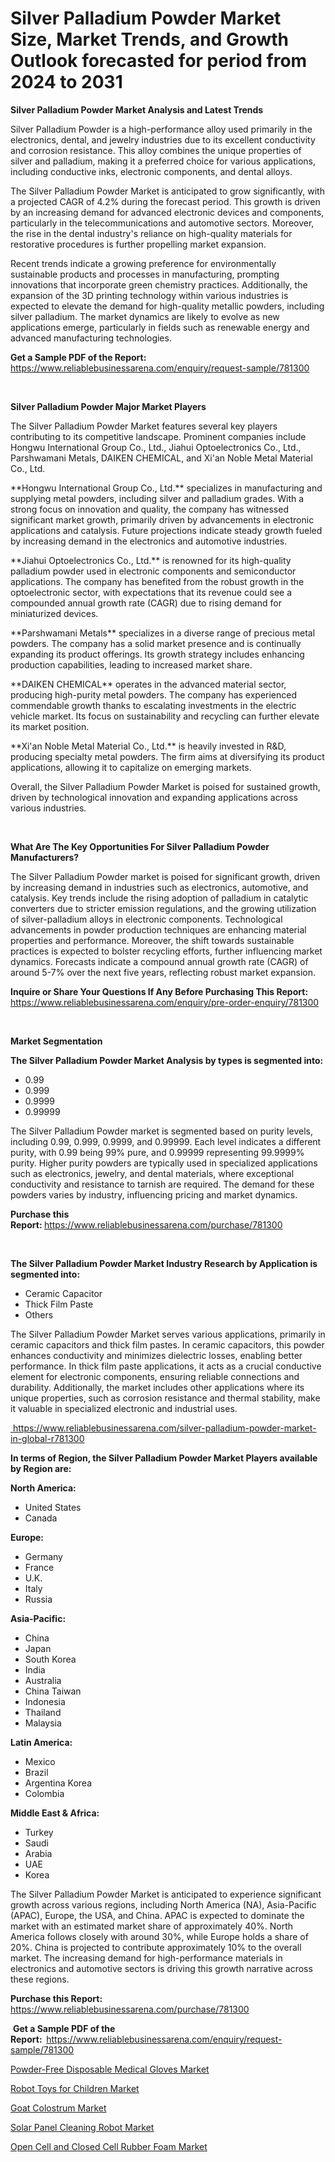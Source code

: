 <p><h1>Silver Palladium Powder Market Size, Market Trends, and Growth Outlook forecasted for period from 2024 to 2031</h1></p><p><strong>Silver Palladium Powder Market Analysis and Latest Trends</strong></p>
<p><p>Silver Palladium Powder is a high-performance alloy used primarily in the electronics, dental, and jewelry industries due to its excellent conductivity and corrosion resistance. This alloy combines the unique properties of silver and palladium, making it a preferred choice for various applications, including conductive inks, electronic components, and dental alloys.</p><p>The Silver Palladium Powder Market is anticipated to grow significantly, with a projected CAGR of 4.2% during the forecast period. This growth is driven by an increasing demand for advanced electronic devices and components, particularly in the telecommunications and automotive sectors. Moreover, the rise in the dental industry's reliance on high-quality materials for restorative procedures is further propelling market expansion.</p><p>Recent trends indicate a growing preference for environmentally sustainable products and processes in manufacturing, prompting innovations that incorporate green chemistry practices. Additionally, the expansion of the 3D printing technology within various industries is expected to elevate the demand for high-quality metallic powders, including silver palladium. The market dynamics are likely to evolve as new applications emerge, particularly in fields such as renewable energy and advanced manufacturing technologies.</p></p>
<p><strong>Get a Sample PDF of the Report:&nbsp;</strong> <a href="https://www.reliablebusinessarena.com/enquiry/request-sample/781300?utm_campaign=1399&utm_medium=2&utm_source=Github&utm_content=ia&utm_term=15102024&utm_id=silver-palladium-powder">https://www.reliablebusinessarena.com/enquiry/request-sample/781300</a></p>
<p>&nbsp;</p>
<p><strong>Silver Palladium Powder Major Market Players</strong></p>
<p><p>The Silver Palladium Powder Market features several key players contributing to its competitive landscape. Prominent companies include Hongwu International Group Co., Ltd., Jiahui Optoelectronics Co., Ltd., Parshwamani Metals, DAIKEN CHEMICAL, and Xi'an Noble Metal Material Co., Ltd.</p><p>**Hongwu International Group Co., Ltd.** specializes in manufacturing and supplying metal powders, including silver and palladium grades. With a strong focus on innovation and quality, the company has witnessed significant market growth, primarily driven by advancements in electronic applications and catalysis. Future projections indicate steady growth fueled by increasing demand in the electronics and automotive industries.</p><p>**Jiahui Optoelectronics Co., Ltd.** is renowned for its high-quality palladium powder used in electronic components and semiconductor applications. The company has benefited from the robust growth in the optoelectronic sector, with expectations that its revenue could see a compounded annual growth rate (CAGR) due to rising demand for miniaturized devices.</p><p>**Parshwamani Metals** specializes in a diverse range of precious metal powders. The company has a solid market presence and is continually expanding its product offerings. Its growth strategy includes enhancing production capabilities, leading to increased market share.</p><p>**DAIKEN CHEMICAL** operates in the advanced material sector, producing high-purity metal powders. The company has experienced commendable growth thanks to escalating investments in the electric vehicle market. Its focus on sustainability and recycling can further elevate its market position.</p><p>**Xi'an Noble Metal Material Co., Ltd.** is heavily invested in R&D, producing specialty metal powders. The firm aims at diversifying its product applications, allowing it to capitalize on emerging markets.</p><p>Overall, the Silver Palladium Powder Market is poised for sustained growth, driven by technological innovation and expanding applications across various industries.</p></p>
<p>&nbsp;</p>
<p><strong>What Are The Key Opportunities For Silver Palladium Powder Manufacturers?</strong></p>
<p><p>The Silver Palladium Powder market is poised for significant growth, driven by increasing demand in industries such as electronics, automotive, and catalysis. Key trends include the rising adoption of palladium in catalytic converters due to stricter emission regulations, and the growing utilization of silver-palladium alloys in electronic components. Technological advancements in powder production techniques are enhancing material properties and performance. Moreover, the shift towards sustainable practices is expected to bolster recycling efforts, further influencing market dynamics. Forecasts indicate a compound annual growth rate (CAGR) of around 5-7% over the next five years, reflecting robust market expansion.</p></p>
<p><strong>Inquire or Share Your Questions If Any Before Purchasing This Report:</strong> <a href="https://www.reliablebusinessarena.com/enquiry/pre-order-enquiry/781300?utm_campaign=1399&utm_medium=2&utm_source=Github&utm_content=ia&utm_term=15102024&utm_id=silver-palladium-powder">https://www.reliablebusinessarena.com/enquiry/pre-order-enquiry/781300</a></p>
<p>&nbsp;</p>
<p><strong>Market Segmentation</strong></p>
<p><strong>The Silver Palladium Powder Market Analysis by types is segmented into:</strong></p>
<p><ul><li>0.99</li><li>0.999</li><li>0.9999</li><li>0.99999</li></ul></p>
<p><p>The Silver Palladium Powder market is segmented based on purity levels, including 0.99, 0.999, 0.9999, and 0.99999. Each level indicates a different purity, with 0.99 being 99% pure, and 0.99999 representing 99.9999% purity. Higher purity powders are typically used in specialized applications such as electronics, jewelry, and dental materials, where exceptional conductivity and resistance to tarnish are required. The demand for these powders varies by industry, influencing pricing and market dynamics.</p></p>
<p><strong>Purchase this Report:&nbsp;</strong><a href="https://www.reliablebusinessarena.com/purchase/781300?utm_campaign=1399&utm_medium=2&utm_source=Github&utm_content=ia&utm_term=15102024&utm_id=silver-palladium-powder">https://www.reliablebusinessarena.com/purchase/781300</a></p>
<p>&nbsp;</p>
<p><strong>The Silver Palladium Powder Market Industry Research by Application is segmented into:</strong></p>
<p><ul><li>Ceramic Capacitor</li><li>Thick Film Paste</li><li>Others</li></ul></p>
<p><p>The Silver Palladium Powder Market serves various applications, primarily in ceramic capacitors and thick film pastes. In ceramic capacitors, this powder enhances conductivity and minimizes dielectric losses, enabling better performance. In thick film paste applications, it acts as a crucial conductive element for electronic components, ensuring reliable connections and durability. Additionally, the market includes other applications where its unique properties, such as corrosion resistance and thermal stability, make it valuable in specialized electronic and industrial uses.</p></p>
<p><a href="https://www.reliablebusinessarena.com/silver-palladium-powder-market-in-global-r781300?utm_campaign=1399&utm_medium=2&utm_source=Github&utm_content=ia&utm_term=15102024&utm_id=silver-palladium-powder">&nbsp;https://www.reliablebusinessarena.com/silver-palladium-powder-market-in-global-r781300</a></p>
<p><strong>In terms of Region, the Silver Palladium Powder Market Players available by Region are:</strong></p>
<p>
    <p> <strong> North America: </strong>
        <ul>
            <li>United States</li>
            <li>Canada</li>
        </ul>
        </p> 
    <p> <strong> Europe: </strong>
        <ul>
            <li>Germany</li>
            <li>France</li>
            <li>U.K.</li>
            <li>Italy</li>
            <li>Russia</li>
        </ul>
        </p> 
    <p> <strong> Asia-Pacific: </strong>
        <ul>
            <li>China</li>
            <li>Japan</li>
            <li>South Korea</li>
            <li>India</li>
            <li>Australia</li>
            <li>China Taiwan</li>
            <li>Indonesia</li>
            <li>Thailand</li>
            <li>Malaysia</li>
        </ul>
        </p> 
    <p> <strong> Latin America: </strong>
        <ul>
            <li>Mexico</li>
            <li>Brazil</li>
            <li>Argentina Korea</li>
            <li>Colombia</li>
        </ul>
        </p> 
    <p> <strong> Middle East & Africa: </strong>
        <ul>
            <li>Turkey</li>
            <li>Saudi</li>
            <li>Arabia</li>
            <li>UAE</li>
            <li>Korea</li>
        </ul>
    </p>
    </p>
<p><p>The Silver Palladium Powder Market is anticipated to experience significant growth across various regions, including North America (NA), Asia-Pacific (APAC), Europe, the USA, and China. APAC is expected to dominate the market with an estimated market share of approximately 40%. North America follows closely with around 30%, while Europe holds a share of 20%. China is projected to contribute approximately 10% to the overall market. The increasing demand for high-performance materials in electronics and automotive sectors is driving this growth narrative across these regions.</p></p>
<p><strong>Purchase this Report: </strong><a href="https://www.reliablebusinessarena.com/purchase/781300?utm_campaign=1399&utm_medium=2&utm_source=Github&utm_content=ia&utm_term=15102024&utm_id=silver-palladium-powder">https://www.reliablebusinessarena.com/purchase/781300</a></p>
<p>&nbsp;<strong>Get a Sample PDF of the Report:&nbsp;&nbsp;</strong><a href="https://www.reliablebusinessarena.com/enquiry/request-sample/781300?utm_campaign=1399&utm_medium=2&utm_source=Github&utm_content=ia&utm_term=15102024&utm_id=silver-palladium-powder">https://www.reliablebusinessarena.com/enquiry/request-sample/781300</a></p>
<p><strong></strong></p>
<p><p><a href="https://www.linkedin.com/pulse/powder-free-disposable-medical-gloves-market-strategic-u6glc?trk=public_post_embed_feed-article-content&utm_campaign=1399&utm_medium=2&utm_source=Github&utm_content=ia&utm_term=15102024&utm_id=silver-palladium-powder">Powder-Free Disposable Medical Gloves Market</a></p><p><a href="https://www.linkedin.com/pulse/pioneering-growth-analyzing-global-robot-toys-children-ste0c?trk=public_post_embed_feed-article-content&utm_campaign=1399&utm_medium=2&utm_source=Github&utm_content=ia&utm_term=15102024&utm_id=silver-palladium-powder">Robot Toys for Children Market</a></p><p><a href="https://www.linkedin.com/pulse/goat-colostrum-market-size-share-analysis-growth-trends-b6rpc?trk=public_post_embed_feed-article-content&utm_campaign=1399&utm_medium=2&utm_source=Github&utm_content=ia&utm_term=15102024&utm_id=silver-palladium-powder">Goat Colostrum Market</a></p><p><a href="https://www.linkedin.com/pulse/comprehensive-solar-panel-cleaning-robot-market-report-eebfc?trk=public_post_embed_feed-article-content&utm_campaign=1399&utm_medium=2&utm_source=Github&utm_content=ia&utm_term=15102024&utm_id=silver-palladium-powder">Solar Panel Cleaning Robot Market</a></p><p><a href="https://www.linkedin.com/pulse/open-cell-closed-rubber-foam-market-consolidation-impact-structure-txnae?utm_campaign=1399&utm_medium=2&utm_source=Github&utm_content=ia&utm_term=15102024&utm_id=silver-palladium-powder">Open Cell and Closed Cell Rubber Foam Market</a></p></p>